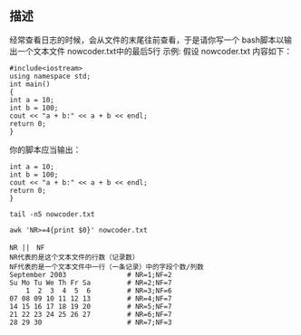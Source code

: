 ## 描述
经常查看日志的时候，会从文件的末尾往前查看，于是请你写一个 bash脚本以输出一个文本文件 nowcoder.txt中的最后5行
示例:
假设 nowcoder.txt 内容如下：

```
#include<iostream>
using namespace std;
int main()
{
int a = 10;
int b = 100;
cout << "a + b:" << a + b << endl;
return 0;
}
```

你的脚本应当输出：
```
int a = 10;
int b = 100;
cout << "a + b:" << a + b << endl;
return 0;
}
```





```
tail -n5 nowcoder.txt
```
```
awk 'NR>=4{print $0}' nowcoder.txt
```
```
NR ||　NF
NR代表的是这个文本文件的行数（记录数）
NF代表的是一个文本文件中一行（一条记录）中的字段个数/列数
September 2003               # NR=1;NF=2
Su Mo Tu We Th Fr Sa         # NR=2;NF=7
    1  2  3  4  5  6         # NR=3;NF=6
07 08 09 10 11 12 13         # NR=4;NF=7
14 15 16 17 18 19 20         # NR=5;NF=7
21 22 23 24 25 26 27         # NR=6;NF=7
28 29 30                     # NR=7;NF=3
```

